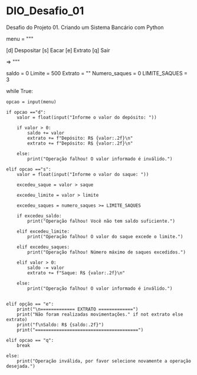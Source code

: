 # DIO_Desafio_01
Desafio do Projeto 01.  Criando um Sistema Bancário com Python

menu = """

[d] Despositar
[s] Eacar
[e] Extrato
[q] Sair

=> """

saldo = 0
Limite = 500
Extrato = ""
Numero_saques = 0
LIMITE_SAQUES = 3

while True:

	opcao = input(menu)

	if opcao =="d":
		valor = float(input("Informe o valor do depósito: "))

		if valor > 0:
			saldo += valor
			extrato += f"Depósito: R$ {valor:.2f}\n"
			extrato += f"Depósito: R$ {valor:.2f}\n"

		else:
			print("Operação falhou! O valor informado é inválido.")

	elif opcao =="s":
		valor = float(input("Informe o valor do saque: "))

		excedeu_saque = valor > saque

		excedeu_limite = valor > limite

		excedeu_saques = numero_saques >= LIMITE_SAQUES

		if excedeu_saldo:
			print("Operação falhou! Você não tem saldo suficiente.")

		elif excedeu_limite:
			print("Operação falhou! O valor do saque excede o limite.")

		elif excedeu_saques:
			print("Operação falhou! Número máximo de saques excedidos.")

		elif valor > 0:
			saldo -= valor
			extrato += f"Saque: R$ {valor:.2f}\n"

		else:
			print("Operação falhou! O valor informado é inválido.")

	
	elif opção == "e":
		print("\n============= EXTRATO =============")
		print("Não foram realizadas movimentações." if not extrato else extrato)
		print("f\nSaldo: R$ {saldo:.2f}")
		print("=======================================") 

	elif opcao == "q":
		break

	else:
		print("Operação inválida, por favor selecione novamente a operação desejada.")

